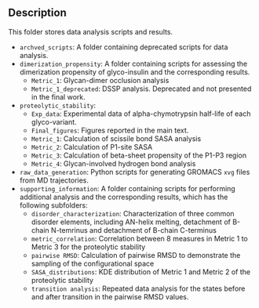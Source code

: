 ## Description
This folder stores data analysis scripts and results.
- `archved_scripts`: A folder containing deprecated scripts for data analysis.
- `dimerization_propensity`: A folder containing scripts for assessing the dimerization propensity of glyco-insulin and the corresponding results. 
  - `Metric_1`: Glycan-dimer occlusion analysis 
  - `Metric_1_deprecated`: DSSP analysis. Deprecated and not presented in the final work.
- `proteolytic_stability`:
  - `Exp_data`: Experimental data of alpha-chymotrypsin half-life of each glyco-variant.
  - `Final_figures`: Figures reported in the main text.
  - `Metric_1`: Calculation of scissile bond SASA analysis
  - `Metric_2`: Calculation of P1-site SASA
  - `Metric_3`: Calculation of beta-sheet propensity of the P1-P3 region
  - `Metric_4`: Glycan-involved hydrogen bond analysis 
- `raw_data_generation`: Python scripts for generating GROMACS `xvg` files from MD trajectories. 
- `supporting_information`: A folder containing scripts for performing additional analysis and the corresponding results, which has the following subfolders:
  - `disorder_characterization`: Characterization of three common disorder elements, including AN-helix melting, detachment of B-chain N-temrinus and detachment of B-chain C-terminus
  - `metric_correlation`: Correlation between 8 measures in Metric 1 to Metric 3 for the proteolytic stability
  - `pairwise RMSD`: Calculation of pairwise RMSD to demonstrate the sampling of the configurational space
  - `SASA_distributions`: KDE distribution of Metric 1 and Metric 2 of the proteolytic stability
  - `transition analysis`: Repeated data analysis for the states before and after transition in the pairwise RMSD values.
